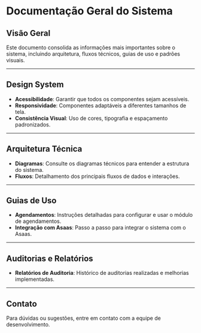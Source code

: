 # Documentação Geral do Sistema

## Visão Geral

Este documento consolida as informações mais importantes sobre o sistema, incluindo arquitetura, fluxos técnicos, guias de uso e padrões visuais.

---

## Design System

- **Acessibilidade**: Garantir que todos os componentes sejam acessíveis.
- **Responsividade**: Componentes adaptáveis a diferentes tamanhos de tela.
- **Consistência Visual**: Uso de cores, tipografia e espaçamento padronizados.

---

## Arquitetura Técnica

- **Diagramas**: Consulte os diagramas técnicos para entender a estrutura do sistema.
- **Fluxos**: Detalhamento dos principais fluxos de dados e interações.

---

## Guias de Uso

- **Agendamentos**: Instruções detalhadas para configurar e usar o módulo de agendamentos.
- **Integração com Asaas**: Passo a passo para integrar o sistema com o Asaas.

---

## Auditorias e Relatórios

- **Relatórios de Auditoria**: Histórico de auditorias realizadas e melhorias implementadas.

---

## Contato

Para dúvidas ou sugestões, entre em contato com a equipe de desenvolvimento.
